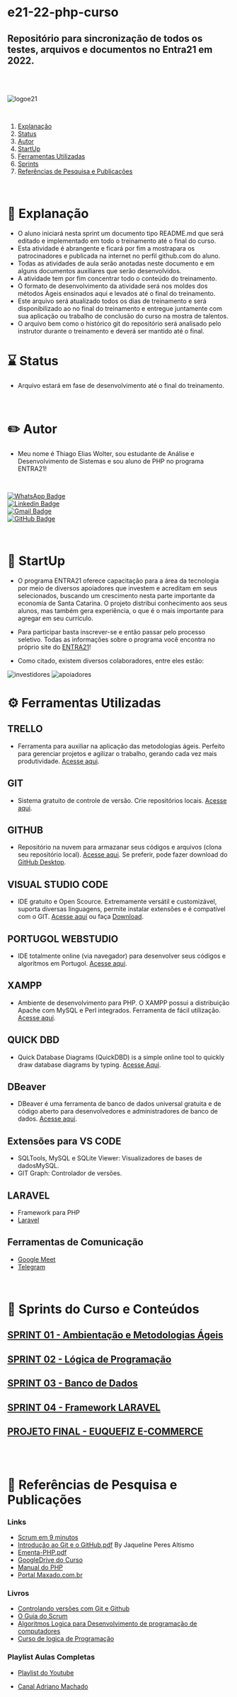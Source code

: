 
# e21-22-php-curso

## **Repositório para sincronização de todos os testes, arquivos e documentos no Entra21 em 2022.**
</br>
</br>

![logoe21](/img/logo-e21.png)

</br>

1. [Explanação](#📄-explanação)
2. [Status](#⌛-status)
3. [Autor](#✏️-autor)
4. [StartUp](#🤝-startup)
5. [Ferramentas Utilizadas](#⚙️-ferramentas-utilizadas)
6. [Sprints](#🏁-sprints-do-curso-e-conteúdos)
7. [Referências de Pesquisa e Publicações](#🔎-referências-de-pesquisa-e-publicações)


</br>

# 📄 Explanação

- O aluno iniciará nesta sprint um documento tipo README.md que será editado e implementado em todo o treinamento até o final do curso.</br>
- Esta atividade é abrangente e ficará por fim a mostrapara os patrocinadores e publicada na internet no perfil github.com do aluno. </br>
- Todas as atividades de aula serão anotadas neste documento e em alguns documentos auxiliares que serão desenvolvidos. </br>
- A atividade tem por fim concentrar todo o conteúdo do treinamento.  </br>
- O formato de desenvolvimento da atividade será nos moldes dos métodos Ágeis ensinados aqui e levados até o final do treinamento.  </br>
- Este arquivo será atualizado todos os dias de treinamento e será disponibilizado ao
no final do treinamento e entregue juntamente com sua aplicação ou trabalho de conclusão do curso na mostra de talentos. </br>
- O arquivo bem como o histórico git do repositório será analisado pelo instrutor
durante o treinamento e deverá ser mantido até o final.

# ⌛ Status

- Arquivo estará em fase de desenvolvimento até o final do treinamento.

</br>

# ✏️ Autor

 - Meu nome é Thiago Elias Wolter, sou estudante de Análise e Desenvolvimento de Sistemas e sou aluno de PHP no programa ENTRA21!

</br>

[![WhatsApp Badge](https://img.shields.io/badge/WhatsApp-25D366?style=for-the-badge&logo=whatsapp&logoColor=white)](https://whatsa.me/554792642641)  
[![Linkedin Badge](https://img.shields.io/badge/LinkedIn-0077B5?style=for-the-badge&logo=linkedin&logoColor=white)](https://www.linkedin.com/in/thiago-wolter-42b933238/)   
[![Gmail Badge](	https://img.shields.io/badge/Gmail-D14836?style=for-the-badge&logo=gmail&logoColor=white)](mailto:thiagowolter7@gmail.com)  
[![GitHub Badge](https://img.shields.io/badge/GitHub-100000?style=for-the-badge&logo=github&logoColor=white)](https://github.com/thiagowolter)

</br>

# 🤝 StartUp

- O programa ENTRA21 oferece capacitação para a área da tecnologia por meio de diversos apoiadores que investem e acreditam em seus selecionados, buscando um crescimento nesta parte importante da economia de Santa Catarina. O projeto distribui conhecimento aos seus alunos, mas também gera experiência, o que é o mais importante para agregar em seu currículo.

- Para participar basta inscrever-se e então passar pelo processo seletivo. Todas as informações sobre o programa você encontra no próprio site do [ENTRA21](https://www.entra21.com.br/)!

- Como citado, existem diversos colaboradores, entre eles estão:

![investidores](/img/investidores.JPG)
![apoiadores](/img/apoiadoras.JPG)


# ⚙️ Ferramentas Utilizadas

## TRELLO


- Ferramenta para auxiliar na aplicação das metodologias ágeis. Perfeito para gerenciar projetos e agilizar o trabalho, gerando cada vez mais produtividade. [Acesse aqui](https://trello.com/).

## GIT

- Sistema gratuito de controle de versão. Crie repositórios locais. [Acesse aqui](https://git-scm.com/).

## GITHUB

- Repositório na nuvem para armazanar seus códigos e arquivos (clona seu repositório local). [Acesse aqui](https://github.com/). Se preferir, pode fazer download do [GitHub Desktop](https://desktop.github.com/).

## VISUAL STUDIO CODE

- IDE gratuito e Open Scource. Extremamente versátil e customizável, suporta diversas linguagens, permite instalar extensões e é compatível com o GIT. [Acesse aqui](https://code.visualstudio.com/) ou faça [Download](https://code.visualstudio.com/download).

## PORTUGOL WEBSTUDIO

- IDE totalmente online (via navegador) para desenvolver seus códigos e algorítmos em Portugol. [Acesse aqui](https://portugol-webstudio.cubos.io/ide).

## XAMPP

- Ambiente de desenvolvimento para PHP. O XAMPP possui a distribuição Apache com MySQL e Perl integrados. Ferramenta de fácil utilização. [Acesse aqui](https://www.apachefriends.org/pt_br/index.html).

## QUICK DBD

- Quick Database Diagrams (QuickDBD) is a simple online tool to quickly draw database diagrams by typing. [Acesse Aqui](https://app.quickdatabasediagrams.com/#/).

## DBeaver

 - DBeaver é uma ferramenta de banco de dados universal gratuita e de código aberto para desenvolvedores e administradores de banco de dados. [Acesse aqui](https://dbeaver.io/).

## Extensões para VS CODE

 - SQLTools, MySQL e SQLite Viewer: Visualizadores de bases de dadosMySQL.
 - GIT Graph: Controlador de versões.

## LARAVEL

- Framework para PHP 
- [Laravel](https://laravel.com/)

## Ferramentas de Comunicação

- [Google Meet](https://meet.google.com/)
- [Telegram](https://web.telegram.org/z/)

</br>

# 🏁 Sprints do Curso e Conteúdos

## [SPRINT 01 - Ambientação e Metodologias Ágeis](/sprints/sprint01.md)

## [SPRINT 02 - Lógica de Programação](/sprints/sprint02.md)

## [SPRINT 03 - Banco de Dados](/sprints/sprint03.md)

## [SPRINT 04 - Framework LARAVEL](/sprints/sprint04.md)

## [PROJETO FINAL - EUQUEFIZ E-COMMERCE](http://euquefiz.herokuapp.com/)

</br>
</br>

# 🔎 Referências de Pesquisa e Publicações

### **Links**

- [Scrum em 9 minutos](https://www.youtube.com/watch?v=XfvQWnRgxG0&t=6s)
- [Introdução ao Git e o GitHub.pdf](https://github.com/Machado-tec/e2122-php-geral/files/8628365/Introducao.ao.Git.e.o.GitHub.pdf) By Jaqueline Peres Altismo
- [Ementa-PHP.pdf](https://github.com/Machado-tec/e2122-php-geral/files/8628363/Ementa-PHP.pdf)
- [GoogleDrive do Curso](https://drive.google.com/drive/folders/1vWKH88iZ7QkIiVXtKNCI3P4pvk1pdYhG?usp=sharing)
- [Manual do PHP](https://www.php.net/manual/pt_BR/)
- [Portal Maxado.com.br](http://www.maxado.com.br/ead/?redirect=0)

### **Livros**

- [Controlando versões com Git e Github](https://www.amazon.com.br/Controlando-Vers%C3%B5es-com-Git-GitHub/dp/8566250532)
- [O Guia do Scrum](https://scrumguides.org/docs/scrumguide/v2020/2020-Scrum-Guide-PortugueseBR-2.0.pdf)
- [Algoritmos Logica para Desenvolvimento de programação de computadores](https://www.amazon.com.br/Algoritmos-Funcionais-Introdu%C3%A7%C3%A3o-minimalista-programa%C3%A7%C3%A3o-ebook/dp/B08M48DR48/ref=tmm_kin_swatch_0?_encoding=UTF8&qid=&sr=)
- [Curso de logica de Programação](https://www.amazon.com.br/Curso-l%C3%B3gica-programa%C3%A7%C3%A3o-Ricardo-Said-ebook/dp/B00DN8P73G)


### **Playlist Aulas Completas**

- [Playlist do Youtube](https://youtube.com/playlist?list=PL2WEynOui8TQxNqHE7IXrlirkVM7SDp9w)

- [Canal Adriano Machado](https://www.youtube.com/channel/UC4Igh56teEN820u7bEcPJUg)
